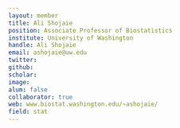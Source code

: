 ```yaml
---
layout: member
title: Ali Shojaie
position: Associate Professor of Biostatistics
institute: University of Washington
handle: Ali Shojaie
email: ashojaie@uw.edu
twitter: 
github: 
scholar:
image:
alum: false
collaborator: true
web: www.biostat.washington.edu/~ashojaie/
field: stat
---
```






